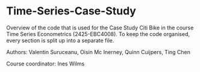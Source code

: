 # Time-Series-Case-Study

Overview of the code that is used for the Case Study Citi Bike in the course Time Series Econometrics (2425-EBC4008). To keep the code organised, every section is split up into a separate file.

Authors: Valentin Suruceanu, Oisin Mc Inerney, Quinn Cuijpers, Ting Chen

Course coordinator: Ines Wilms
